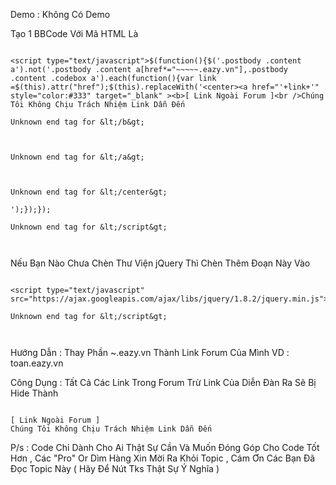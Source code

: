 Demo : Không Có Demo

Tạo 1 BBCode Với Mã HTML Là

```

<script type="text/javascript">$(function(){$('.postbody .content a').not('.postbody .content a[href*="~~~~~.eazy.vn"],.postbody .content .codebox a').each(function(){var link =$(this).attr("href");$(this).replaceWith('<center><a href="'+link+'" style="color:#333" target="_blank" ><b>[ Link Ngoài Forum ]<br />Chúng Tôi Không Chịu Trách Nhiệm Link Dẫn Đến

Unknown end tag for &lt;/b&gt;



Unknown end tag for &lt;/a&gt;



Unknown end tag for &lt;/center&gt;

');});});

Unknown end tag for &lt;/script&gt;



```

Nếu Bạn Nào Chưa Chèn Thư Viện jQuery Thì Chèn Thêm Đoạn Này Vào

```

<script type="text/javascript" src="https://ajax.googleapis.com/ajax/libs/jquery/1.8.2/jquery.min.js">

Unknown end tag for &lt;/script&gt;



```

Hướng Dẫn : Thay Phần ~.eazy.vn Thành Link Forum Của Mình VD : toan.eazy.vn

Công Dụng : Tất Cả Các Link Trong Forum Trừ Link Của Diễn Đàn Ra Sẽ Bị Hide Thành

```

[ Link Ngoài Forum ]
Chúng Tôi Không Chịu Trách Nhiệm Link Dẫn Đến
```


P/s : Code Chỉ Dành Cho Ai Thật Sự Cần Và Muốn Đóng Góp Cho Code Tốt Hơn , Các "Pro" Or Dìm Hàng Xin Mời Ra Khỏi Topic , Cám Ơn Các Bạn Đã Đọc Topic Này ( Hãy Để Nút Tks Thật Sự Ý Nghĩa )